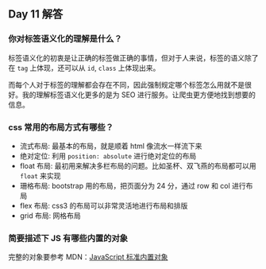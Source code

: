 ## Day 11 解答

### 你对标签语义化的理解是什么？

标签语义化的初衷是让正确的标签做正确的事情，但对于人来说，标签的语义除了在 `tag` 上体现，还可以从 `id`, `class` 上体现出来。

而每个人对于标签的理解都会存在不同，因此强制规定哪个标签怎么用就不是很好。我的理解标签语义化更多的是为 SEO 进行服务。让爬虫更方便地找到想要的信息。

### css 常用的布局方式有哪些？

- 流式布局: 最基本的布局，就是顺着 html 像流水一样流下来
- 绝对定位: 利用 `position: absolute` 进行绝对定位的布局
- float 布局: 最初用来解决多栏布局的问题。比如圣杯、双飞燕的布局都可以用 `float` 来实现
- 珊格布局: bootstrap 用的布局，把页面分为 24 分，通过 row 和 col 进行布局
- flex 布局: css3 的布局可以非常灵活地进行布局和排版
- grid 布局: 网格布局

### 简要描述下 JS 有哪些内置的对象

完整的对象要参考 MDN：[JavaScript 标准内置对象](https://developer.mozilla.org/zh-CN/docs/Web/JavaScript/Reference/Global_Objects)
